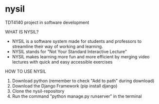 # nysil
TDT4140 project in software development

WHAT IS NYSIL?
- NYSIL is a software system made for students and professors to streamline their way of working and learning.
- NYSIL stands for "Not Your Standard Interactive Lecture"
- NYSIL makes learning more fun and more efficient by merging video lectures with quick and easy accessible exercises

HOW TO USE NYSIL
1. Download python (remember to check "Add to path" during download)
2. Download the Django Framework (pip install django)
3. Clone the nysil-repository
4. Run the command "python manage.py runserver" in the terminal
